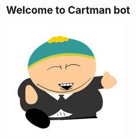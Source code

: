 <div id="myheader">
<h1>Welcome to Cartman bot</h1>
<img src="static/images/7974b4161bb4a291595c5327655b11c348905103r1-324-303_hq.gif" alt="cartman">
</div>
